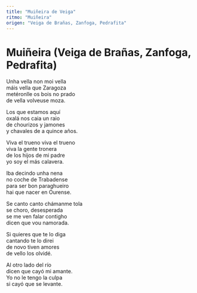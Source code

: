 ```yaml
---
title: "Muiñeira de Veiga"
ritmo: "Muiñeira"
origen: "Veiga de Brañas, Zanfoga, Pedrafita"
---
```


# Muiñeira (Veiga de Brañas, Zanfoga, Pedrafita)

Unha vella non moi vella<br>máis vella que Zaragoza<br>metéronlle os bois no prado<br>de vella volveuse moza.

Los que estamos aquí<br>oxalá nos caia un raio<br>de chourizos y jamones<br>y chavales de a quince años.

Viva el trueno viva el trueno<br>viva la gente tronera<br>de los hijos de mi padre<br>yo soy el más calavera.

Iba decindo unha nena<br>no coche de Trabadense<br>para ser bon paraghueiro<br>hai que nacer en Ourense.

Se canto canto chámanme tola<br>se choro, desesperada<br>se me ven falar contigho<br>dicen que vou namorada.

Si quieres que te lo diga<br>cantando te lo direi<br>de novo tiven amores<br>de vello los olvidé.

Al otro lado del río<br>dicen que cayó mi amante.<br>Yo no le tengo la culpa<br>si cayó que se levante.





